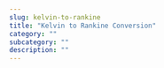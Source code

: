 ```yaml
---
slug: kelvin-to-rankine
title: "Kelvin to Rankine Conversion"
category: ""
subcategory: ""
description: ""
---
```


